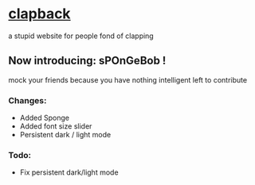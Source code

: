 # [clapback]('https://naught0.github.io/clapback')
 a stupid website for people fond of clapping

## Now introducing: sPOnGeBob !
 mock your friends because you have nothing intelligent left to contribute 

### Changes: 
 * Added Sponge
 * Added font size slider
 * Persistent dark / light mode

### Todo:
 * Fix persistent dark/light mode
